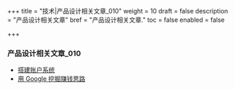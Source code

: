 +++
title = "技术|产品设计相关文章_010"
weight = 10
draft = false
description = "产品设计相关文章"
bref = "产品设计相关文章."
toc = false
enabled = false

+++

### 产品设计相关文章_010
- [搭建账户系统](https://juejin.im/post/59b2708b5188257e8a30842f)
- [用 Google 挖掘赚钱思路](https://juejin.im/post/592edf7244d904006463ca2a)
